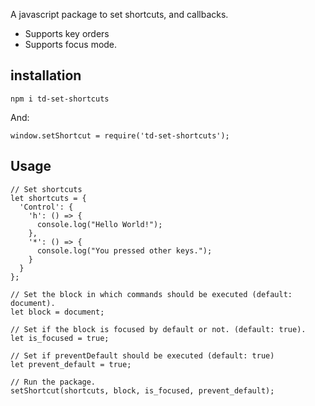 A javascript package to set shortcuts, and callbacks.

+ Supports key orders
+ Supports focus mode.

## installation

```
npm i td-set-shortcuts
```

And:

```
window.setShortcut = require('td-set-shortcuts');
```

## Usage

```
// Set shortcuts
let shortcuts = {
  'Control': {
    'h': () => {
      console.log("Hello World!");
    },
    '*': () => {
      console.log("You pressed other keys.");
    }
  }
};

// Set the block in which commands should be executed (default: document).
let block = document;

// Set if the block is focused by default or not. (default: true).
let is_focused = true;

// Set if preventDefault should be executed (default: true)
let prevent_default = true;

// Run the package.
setShortcut(shortcuts, block, is_focused, prevent_default);
```
